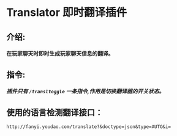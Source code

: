 # Translator 即时翻译插件

## 介绍:

#### 在玩家聊天时即时生成玩家聊天信息的翻译。

## 指令:

##### 插件只有 **`/transltoggle`** 一条指令,作用是切换翻译器的开关状态。

## 使用的语言检测翻译接口：

~~~
http://fanyi.youdao.com/translate?&doctype=json&type=AUTO&i=
~~~
